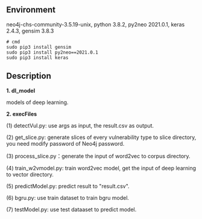 ## Environment
neo4j-chs-community-3.5.19-unix, python 3.8.2, py2neo 2021.0.1, keras 2.4.3, gensim 3.8.3
```
# cmd
sudo pip3 install gensim
sudo pip3 install py2neo==2021.0.1
sudo pip3 install keras
```
## Description
**1. dl_model**

models of deep learning.

**2. execFiles**

(1) detectVul.py: use args as input, the result.csv as output.

(2) get_slice.py: generate slices of every vulnerability type to slice directory, you need modify password of Neo4j password.

(3) process_slice.py：generate the input of word2vec to corpus directory.

(4) train_w2vmodel.py: train word2vec model, get the input of deep learning to vector directory.

(5) predictModel.py: predict result to "result.csv".

(6) bgru.py: use train dataset to train bgru model.
 
(7) testModel.py: use test dataaset to predict model.
